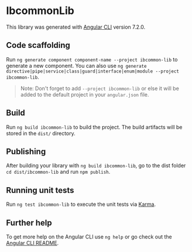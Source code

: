 # IbcommonLib

This library was generated with [Angular CLI](https://github.com/angular/angular-cli) version 7.2.0.

## Code scaffolding

Run `ng generate component component-name --project ibcommon-lib` to generate a new component. You can also use `ng generate directive|pipe|service|class|guard|interface|enum|module --project ibcommon-lib`.
> Note: Don't forget to add `--project ibcommon-lib` or else it will be added to the default project in your `angular.json` file. 

## Build

Run `ng build ibcommon-lib` to build the project. The build artifacts will be stored in the `dist/` directory.

## Publishing

After building your library with `ng build ibcommon-lib`, go to the dist folder `cd dist/ibcommon-lib` and run `npm publish`.

## Running unit tests

Run `ng test ibcommon-lib` to execute the unit tests via [Karma](https://karma-runner.github.io).

## Further help

To get more help on the Angular CLI use `ng help` or go check out the [Angular CLI README](https://github.com/angular/angular-cli/blob/master/README.md).
